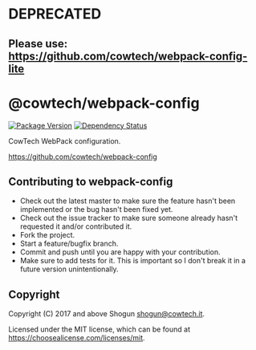 # DEPRECATED

## Please use: https://github.com/cowtech/webpack-config-lite

# @cowtech/webpack-config

[![Package Version](https://img.shields.io/npm/v/@cowtech/webpack-config.svg)](https://npmjs.com/package/@cowtech/webpack-config)
[![Dependency Status](https://img.shields.io/gemnasium/github.com/cowtech/webpack-config.svg)](https://gemnasium.com/github.com/cowtech/webpack-config)

CowTech WebPack configuration.

https://github.com/cowtech/webpack-config

## Contributing to webpack-config

* Check out the latest master to make sure the feature hasn't been implemented or the bug hasn't been fixed yet.
* Check out the issue tracker to make sure someone already hasn't requested it and/or contributed it.
* Fork the project.
* Start a feature/bugfix branch.
* Commit and push until you are happy with your contribution.
* Make sure to add tests for it. This is important so I don't break it in a future version unintentionally.

## Copyright

Copyright (C) 2017 and above Shogun <shogun@cowtech.it>.

Licensed under the MIT license, which can be found at https://choosealicense.com/licenses/mit.
